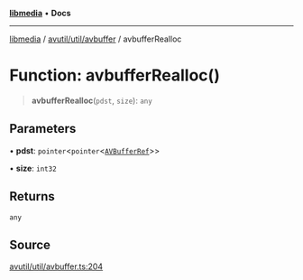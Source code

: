 [**libmedia**](../../../../README.md) • **Docs**

***

[libmedia](../../../../README.md) / [avutil/util/avbuffer](../README.md) / avbufferRealloc

# Function: avbufferRealloc()

> **avbufferRealloc**(`pdst`, `size`): `any`

## Parameters

• **pdst**: `pointer`\<`pointer`\<[`AVBufferRef`](../../../struct/avbuffer/classes/AVBufferRef.md)\>\>

• **size**: `int32`

## Returns

`any`

## Source

[avutil/util/avbuffer.ts:204](https://github.com/zhaohappy/libmedia/blob/83708827f1f74f03ced670ca9bc2d9d1e5e5366a/src/avutil/util/avbuffer.ts#L204)

